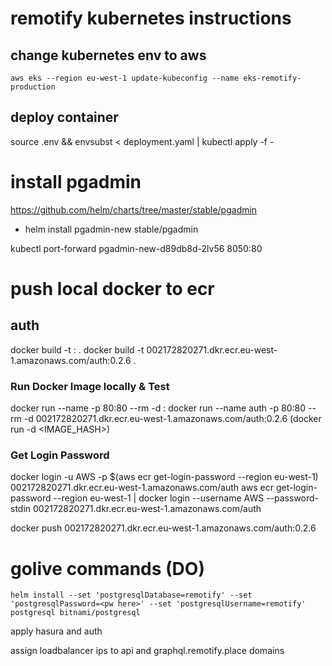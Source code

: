 # remotify kubernetes instructions

## change kubernetes env to aws
`aws eks --region eu-west-1 update-kubeconfig --name eks-remotify-production`

## deploy container  

source .env && envsubst < deployment.yaml | kubectl apply -f -

# install pgadmin
https://github.com/helm/charts/tree/master/stable/pgadmin
* helm install pgadmin-new stable/pgadmin

 kubectl port-forward pgadmin-new-d89db8d-2lv56 8050:80


# push local docker to ecr

## auth

docker build -t <ECR-REPOSITORY-URI>:<TAG> . 
docker build -t 002172820271.dkr.ecr.eu-west-1.amazonaws.com/auth:0.2.6 . 

### Run Docker Image locally & Test
docker run --name <name-of-container> -p 80:80 --rm -d <ECR-REPOSITORY-URI>:<TAG>
docker run --name auth -p 80:80 --rm -d 002172820271.dkr.ecr.eu-west-1.amazonaws.com/auth:0.2.6
(docker run -d <IMAGE_HASH>)

### Get Login Password
docker login -u AWS -p $(aws ecr get-login-password --region eu-west-1) 002172820271.dkr.ecr.eu-west-1.amazonaws.com/auth
aws ecr get-login-password --region eu-west-1 | docker login --username AWS --password-stdin 002172820271.dkr.ecr.eu-west-1.amazonaws.com/auth

docker push 002172820271.dkr.ecr.eu-west-1.amazonaws.com/auth:0.2.6

# golive commands (DO)

 `helm install --set 'postgresqlDatabase=remotify' --set 'postgresqlPassword=<pw here>' --set 'postgresqlUsername=remotify' postgresql bitnami/postgresql`

apply hasura and auth

assign loadbalancer ips to api and graphql.remotify.place domains